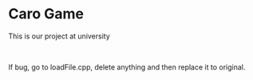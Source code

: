# Caro Game
<p> This is our project at university </p><br>
<p> If bug, go to loadFile.cpp, delete anything and then replace it to original. </p>
